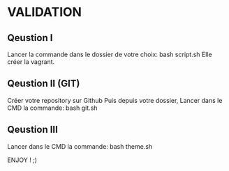 # VALIDATION

## Qeustion I 

Lancer la commande dans le dossier de votre choix: bash script.sh 
Elle créer la vagrant.

## Qeustion II (GIT)

Créer votre repository sur Github
Puis depuis votre dossier, 
Lancer dans le CMD la commande: bash git.sh

## Qeustion III 

Lancer dans le CMD la commande: bash theme.sh

ENJOY ! ;)
